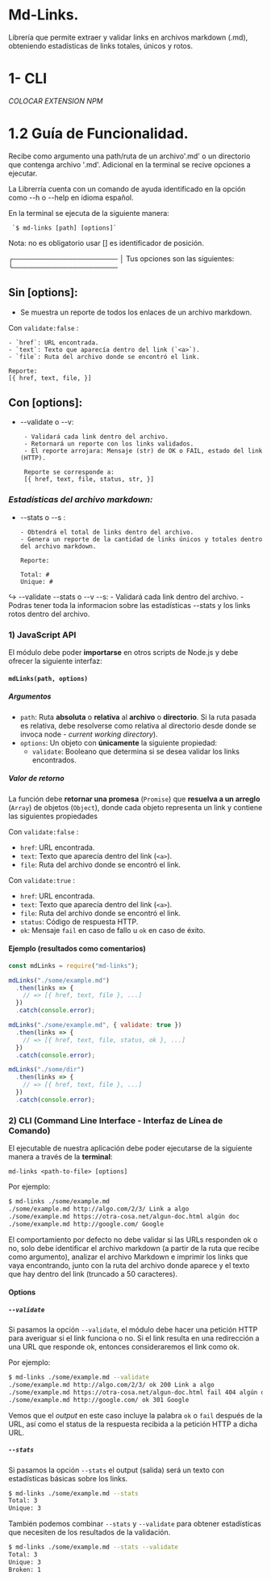 # Md-Links. 


Librería que permite extraer y validar links en archivos markdown (.md), obteniendo estadísticas de links totales, únicos y rotos.

# 1- CLI


*COLOCAR EXTENSION NPM*

# 1.2 Guía de Funcionalidad.



Recibe como argumento una path/ruta de un archivo'.md' o un directorio que contenga archivo '.md'. Adicional en la terminal se recive opciones a ejecutar. 

La Librerría cuenta con un comando de ayuda identificado en la opción como --h o --help en idioma español.

En la terminal se ejecuta de la siguiente manera: 

     `$ md-links [path] [options]`

Nota: no es obligatorio usar [] es identificador de posición.


╭─────────────────────
│    Tus opciones son las siguientes:
╰─────────────────────


 **Sin [options]:**
 ----
- Se muestra un reporte de todos los enlaces de un archivo markdown.

Con `validate:false` :

    - `href`: URL encontrada.
    - `text`: Texto que aparecía dentro del link (`<a>`).
    - `file`: Ruta del archivo donde se encontró el link.

    Reporte:
    [{ href, text, file, }]

**Con [options]:**
----
- --validate o --v:

       - Validará cada link dentro del archivo.
       - Retornará un reporte con los links validados. 
       - El reporte arrojara: Mensaje (str) de OK o FAIL, estado del link (HTTP).

       Reporte se corresponde a:
       [{ href, text, file, status, str, }]

### *Estadísticas del archivo markdown:*

-  --stats o --s :

       - Obtendrá el total de links dentro del archivo.
       - Genera un reporte de la cantidad de links únicos y totales dentro del archivo markdown.

       Reporte:

       Total: #
       Unique: #

↪️  --validate --stats o --v --s:
       - Validará cada link dentro del archivo.
       - Podras tener toda la informacion sobre las estadísticas --stats y los links rotos dentro del archivo. 


### 1) JavaScript API

El módulo debe poder **importarse** en otros scripts de Node.js y debe ofrecer la
siguiente interfaz:

#### `mdLinks(path, options)`

##### Argumentos

* `path`: Ruta **absoluta** o **relativa** al **archivo** o **directorio**.
Si la ruta pasada es relativa, debe resolverse como relativa al directorio
desde donde se invoca node - _current working directory_).
* `options`: Un objeto con **únicamente** la siguiente propiedad:
  - `validate`: Booleano que determina si se desea validar los links
    encontrados.

##### Valor de retorno

La función debe **retornar una promesa** (`Promise`) que **resuelva a un arreglo**
(`Array`) de objetos (`Object`), donde cada objeto representa un link y contiene
las siguientes propiedades

Con `validate:false` :

* `href`: URL encontrada.
* `text`: Texto que aparecía dentro del link (`<a>`).
* `file`: Ruta del archivo donde se encontró el link.

Con `validate:true` :

* `href`: URL encontrada.
* `text`: Texto que aparecía dentro del link (`<a>`).
* `file`: Ruta del archivo donde se encontró el link.
* `status`: Código de respuesta HTTP.
* `ok`: Mensaje `fail` en caso de fallo u `ok` en caso de éxito.

#### Ejemplo (resultados como comentarios)

```js
const mdLinks = require("md-links");

mdLinks("./some/example.md")
  .then(links => {
    // => [{ href, text, file }, ...]
  })
  .catch(console.error);

mdLinks("./some/example.md", { validate: true })
  .then(links => {
    // => [{ href, text, file, status, ok }, ...]
  })
  .catch(console.error);

mdLinks("./some/dir")
  .then(links => {
    // => [{ href, text, file }, ...]
  })
  .catch(console.error);
```

### 2) CLI (Command Line Interface - Interfaz de Línea de Comando)

El ejecutable de nuestra aplicación debe poder ejecutarse de la siguiente
manera a través de la **terminal**:

`md-links <path-to-file> [options]`

Por ejemplo:

```sh
$ md-links ./some/example.md
./some/example.md http://algo.com/2/3/ Link a algo
./some/example.md https://otra-cosa.net/algun-doc.html algún doc
./some/example.md http://google.com/ Google
```

El comportamiento por defecto no debe validar si las URLs responden ok o no,
solo debe identificar el archivo markdown (a partir de la ruta que recibe como
argumento), analizar el archivo Markdown e imprimir los links que vaya
encontrando, junto con la ruta del archivo donde aparece y el texto
que hay dentro del link (truncado a 50 caracteres).

#### Options

##### `--validate`

Si pasamos la opción `--validate`, el módulo debe hacer una petición HTTP para
averiguar si el link funciona o no. Si el link resulta en una redirección a una
URL que responde ok, entonces consideraremos el link como ok.

Por ejemplo:

```sh
$ md-links ./some/example.md --validate
./some/example.md http://algo.com/2/3/ ok 200 Link a algo
./some/example.md https://otra-cosa.net/algun-doc.html fail 404 algún doc
./some/example.md http://google.com/ ok 301 Google
```

Vemos que el _output_ en este caso incluye la palabra `ok` o `fail` después de
la URL, así como el status de la respuesta recibida a la petición HTTP a dicha
URL.

##### `--stats`

Si pasamos la opción `--stats` el output (salida) será un texto con estadísticas
básicas sobre los links.

```sh
$ md-links ./some/example.md --stats
Total: 3
Unique: 3
```

También podemos combinar `--stats` y `--validate` para obtener estadísticas que
necesiten de los resultados de la validación.

```sh
$ md-links ./some/example.md --stats --validate
Total: 3
Unique: 3
Broken: 1
```
